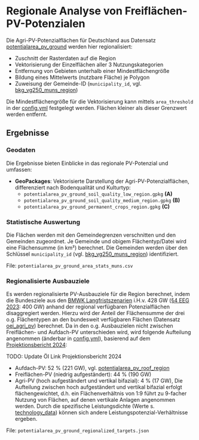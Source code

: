 # Regionale Analyse von Freiflächen-PV-Potenzialen

Die Agri-PV-Potenzialflächen für Deutschland aus Datensatz
[potentialarea_pv_ground](../../datasets/potentialarea_pv_ground/dataset.md)
werden hier regionalisiert:

- Zuschnitt der Rasterdaten auf die Region
- Vektorisierung der Einzelflächen aller 3 Nutzungskategorien
- Entfernung von Gebieten unterhalb einer Mindestflächengröße
- Bildung eines Mittelwerts (nutzbare Fläche) je Polygon
- Zuweisung der Gemeinde-ID (`municipality_id`, vgl.
  [bkg_vg250_muns_region](../../apipe/store/datasets/bkg_vg250_muns_region/dataset.md))

Die Mindestflächengröße für die Vektorisierung kann mittels `area_threshold` in
der [config.yml](config.yml) festgelegt werden. Flächen kleiner als dieser
Grenzwert werden entfernt.

## Ergebnisse

### Geodaten

Die Ergebnisse bieten Einblicke in das regionale PV-Potenzial und umfassen:

- **GeoPackages**: Vektorisierte Darstellung der Agri-PV-Potenzialflächen,
  differenziert nach Bodenqualität und Kulturtyp:
    - `potentialarea_pv_ground_soil_quality_low_region.gpkg` **(A)**
    - `potentialarea_pv_ground_soil_quality_medium_region.gpkg` **(B)**
    - `potentialarea_pv_ground_permanent_crops_region.gpkg` **(C)**

### Statistische Auswertung

Die Flächen werden mit den Gemeindegrenzen verschnitten und den Gemeinden
zugeordnet. Je Gemeinde und obigem Flächentyp/Datei wird eine Flächensumme (in
km²) berechnet. Die Gemeinden werden über den Schlüssel `municipality_id` (vgl.
[bkg_vg250_muns_region](../../datasets/bkg_vg250_muns_region/dataset.md))
identifiziert.

File: `potentialarea_pv_ground_area_stats_muns.csv`

### Regionalisierte Ausbauziele

Es werden regionalisierte PV-Ausbauziele für die Region berechnet, indem die
Bundesziele aus den
[BMWK Langfristszenarien](../../preprocessed/bmwk_long_term_scenarios/dataset.md)
i.H.v. 428 GW
([§4 EEG 2023](https://www.gesetze-im-internet.de/eeg_2014/__4.html): 400 GW)
anhand der regional verfügbaren Potenzialflächen disaggregiert werden. Hierzu
wird der Anteil der Flächensumme der drei o.g. Flächentypen an den bundesweit
verfügbaren Flächen (Datensatz [oei_agri_pv](../../raw/oei_agri_pv/dataset.md))
berechnet. Da in den o.g. Ausbauzielen nicht zwischen Freiflächen- und
Aufdach-PV unterschieden wird, wird folgende Aufteilung angenommen (änderbar in
[config.yml](config.yml)), basierend auf dem
[Projektionsbericht 2024]():

TODO: Update ÖI Link Projektionsbericht 2024

- Aufdach-PV: 52 % (221 GW), vgl.
  [potentialarea_pv_roof_region](../../datasets/potentialarea_pv_roof_region/dataset.md)
- Freiflächen-PV (niedrig aufgeständert): 44 % (190 GW)
- Agri-PV (hoch aufgeständert und vertikal bifazial): 4 % (17 GW),
  Die Aufteilung zwischen hoch aufgeständert und vertikal bifazial erfolgt
  flächengewichtet, d.h. ein Flächenverhältnis von 1:9 führt zu 9-facher
  Nutzung von Flächen, auf denen vertikale Anlagen angenommen werden. Durch die
  spezifische Leistungsdichte (Werte s.
  [technology_data](../../raw/technology_data/dataset.md)) können sich andere
  Leistungspotenzial-Verhältnisse ergeben.

File: `potentialarea_pv_ground_regionalized_targets.json`
